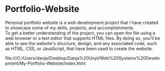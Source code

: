 # Portfolio-Website
Personal portfolio website is a web development project that I have created to showcase some of my skills, projects, and accomplishments.  
To get a better understanding of the project, you can open the file using a web browser or a text editor that supports HTML files. By doing so, you'll be able to see the website's structure, design, and any associated code, such as HTML, CSS, or JavaScript, that have been used to create the website.


file:///C:/Users/danja/Desktop/Danja%20Unyt/Web%20Systems%20Development/My-Portfolio-Website/index.html
